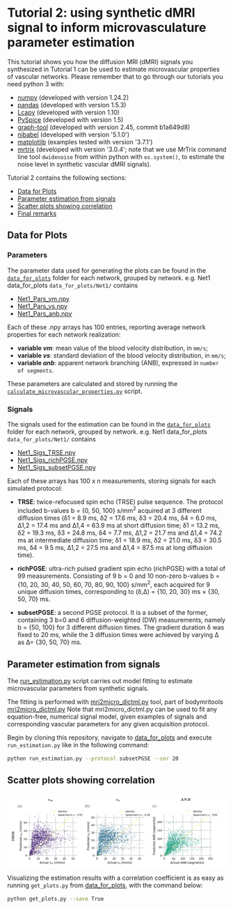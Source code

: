 
# Tutorial 2: using synthetic dMRI signal to inform microvasculature parameter estimation

This tutorial shows you how the diffusion MRI (dMRI) signals you synthesized in Tutorial 1 can be used to estimate microvascular properties of vascular networks.  Please remember that to go through our tutorials you need python 3 with:
- [numpy](https://numpy.org) (developed with version 1.24.2)
- [pandas](https://pandas.pydata.org) (developed with version 1.5.3)
- [Lcapy](https://lcapy.readthedocs.io) (developed with version 1.10)
- [PySpice](https://github.com/FabriceSalvaire/PySpice) (developed with version 1.5)
- [graph-tool](https://graph-tool.skewed.de) (developed with version 2.45, commit b1a649d8)
- [nibabel](https://nipy.org/nibabel) (developed with version '5.1.0')
- [matplotlib](https://matplotlib.org) (examples tested with version '3.7.1')
- [mrtrix](https://www.mrtrix.org) (developed with version '3.0.4';  note that we use MrTrix command line tool `dwidenoise` from within python with `os.system()`, to estimate the noise level in synthetic vascular dMRI signals).

Tutorial 2 contains the following sections:
* [Data for Plots](#data-4-plots)
* [Parameter estimation from signals](#parameter-est)
* [Scatter plots showing correlation](#corr)
* [Final remarks](#remarks)

## Data for Plots  <a name="data-4-plots"></a>
### Parameters

The parameter data used for generating the plots can be found in the [`data_for_plots`](data_for_plots) folder for each network, grouped by network. 
e.g. Net1 data_for_plots `data_for_plots/Net1/` contains

- [Net1_Pars_vm.npy](data_for_plots/Net1/Net1_Pars_vm.npy)
- [Net1_Pars_vs.npy](data_for_plots/Net1/Net1_Pars_vs.npy)
- [Net1_Pars_anb.npy](data_for_plots/Net1/Net1_Pars_anb.npy)

Each of these .npy arrays has 100 entries, reporting average network properties for each network realization:
- **variable _vm_**: mean value of the blood velocity distribution, in `mm/s`;
- **variable _vs_**: standard deviation of the blood velocity distribution, in `mm/s`;
- **variable _anb_**: apparent network branching (ANB), expressed in `number of segments`.

These parameters are calculated and stored by running the [`calculate_microvascular_properties.py`](https://github.com/radiomicsgroup/SpinFlowSim/tree/main/networks/calculate_microvascular_properties.py) script. 
### Signals

The signals used for the estimation can be found in the [`data_for_plots`](data_for_plots) folder for each network, grouped by network. 
e.g. Net1 data_for_plots `data_for_plots/Net1/` contains

- [Net1_Sigs_TRSE.npy](data_for_plots/Net1/Net1_Sigs_TRSE.npy)
- [Net1_Sigs_richPGSE.npy](data_for_plots/Net1/Net1_Sigs_richPGSE.npy)
- [Net1_Sigs_subsetPGSE.npy](data_for_plots/Net1/Net1_Sigs_subsetPGSE.npy)

Each of these arrays has 100 x n measurements, storing signals for each simulated protocol:

- **TRSE**: twice-refocused spin echo (TRSE) pulse sequence. The protocol included b-values b = {0, 50, 100} s/mm<sup>2</sup> acquired at 3 different diffusion times (δ1 = 8.9 ms, δ2 = 17.6 ms, δ3 = 20.4 ms, δ4 = 6.0 ms, ∆1,2 = 17.4 ms and ∆1,4 = 63.9 ms at short diffusion time; δ1 = 13.2 ms, δ2 = 19.3 ms, δ3 = 24.8 ms, δ4 = 7.7 ms, ∆1,2 = 21.7 ms and ∆1,4 = 74.2 ms at intermediate diffusion time; δ1 = 18.9 ms, δ2 = 21.0 ms, δ3 = 30.5 ms, δ4 = 9.5 ms, ∆1,2 = 27.5 ms and ∆1,4 = 87.5 ms at long diffusion time).
  
- **richPGSE**: ultra-rich pulsed gradient spin echo (richPGSE) with a total of 99 measurements. Consisting of 9 b = 0 and 10 non-zero b-values b = {10, 20, 30, 40, 50, 60, 70, 80, 90, 100} s/mm<sup>2</sup>,  each acquired for 9 unique diffusion times, corresponding to (δ,∆) = {10, 20, 30} ms × {30, 50, 70} ms.
  
- **subsetPGSE**: a second PGSE protocol. It is a subset of the former, containing 3 b=0 and 6 diffusion-weighted (DW) measurements, namely b = {50, 100} for 3 different diffusion times. The gradient duration δ was fixed to 20 ms, while the 3 diffusion times were achieved by varying ∆ as ∆= {30, 50, 70} ms.

## Parameter estimation from signals <a name="par-est"></a>

The [run_estimation.py](data_for_plots/run_estimation.py) script carries out model fitting to estimate microvascular parameters from synthetic signals. 

The fitting is performed with [mri2micro_dictml.py](data_for_plots/mri2micro_dictml.py) tool, part of bodymritools [mri2micro_dictml.py](https://github.com/fragrussu/bodymritools/blob/main/mrifittools/mri2micro_dictml.py)
Note that mri2micro_dictml.py can be used to fit any equation-free, numerical signal model, given examples of signals and corresponding vascular parameters for any given acquisition protocol.

Begin by cloning this repository, navigate to [data_for_plots](data_for_plots) and execute `run_estimation.py` like in the following command:

```bash
python run_estimation.py --protocol subsetPGSE --snr 20
```
## Scatter plots showing correlation<a name="corr"></a>

<div align="center">
  <img src="https://github.com/radiomicsgroup/SpinFlowSim/blob/main/examples/imgs/estimation.PNG" width="950" height="auto">
</div>

Visualizing the estimation results with a correlation coefficient is as easy as running `get_plots.py` from [data_for_plots](data_for_plots), with the command below:

```bash
python get_plots.py --save True 
```
